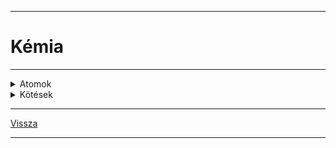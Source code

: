 
---

# Kémia

---

<details>
<summary>Atomok</summary>

---

Tk.: Mozaik 9. kémia - írta: Siposné Éva

Érdemes elolvasni: 'Halvány lila gőzünk sincs' (lila színű könyv), egy fizikus írta (izgalmassá, érdekessé tette a fizikát)

### Atom modellek

Atom felépítése -nagyon kicsi
'Démokrétosz és Arisztotelész elméletét fogadták el

Thompson felfedező 'mazsolás kalács kísérlete'

Rutherford zseni kísérlete:
neutron; proton = nehéz részecske
elektron = könnyű részecske 6x10<sup>23</sup10<sup>-27</sup>

- proton: p+
- neutron: $n^0$
- elektron: e-
- ('kvarkok)

### Atommag

(Zsírban oldódó vitaminok)
Az atommagot, magerő tartja össze

A protonok száma egyenlő a rendszámmal
A proton és a neutron szám nem mindig egyezik meg.

### atomok elektronszerkezete

elektronburok szerkezete:
 - 7 elektronhéj - ide épülnek az elektronok
 - <img src='./images/kemia_elektronburok.svg' alt='Elektronburok szerkezete' width='425'>

Pálya típusok:

| Héj | Alhéj |
| :-- | :-- |
| K | 1s |
| L | 2s, 2p |
| M | 3s, 3p, 3d |
| N | 4s, 4p, 4d, 4f |

| Atompályák jelölése | Atompályák betöltődési sorrendje |
| :-- | :-- |
| <img src='./images/kemia-atompalyak-jelolese-001.svg' alt='atompályák jelölése' width='425'> | <img src='./images/kemia_atompalyak-kiepulesi-sorrendje-001.svg' alt='atompályák kiépülési sorrendje' width='425'> |

---

</details>

<details>
<summary>Kötések</summary>

---

A pozitív töltésű fém atomtörzsek és a delokalizált elektronok közötti vonzást **fémes kötés**nek nevezzük.
A fémes kötéssel összekapcsolt fém atomtörzsek halmaza a **fémrács**.

Az <img src='./images/kemia_al-kotes-001.svg' alt='aluminium kotes' width='70'> szeretne a külső három elektronjától megszabadulni, elérje a nemesgáz szerkezetet.



---

</details>

---

[Vissza](../../../README.md)

---
